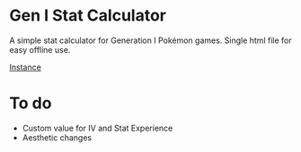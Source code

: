 # Gen I Stat Calculator

A simple stat calculator for Generation I Pokémon games. Single html file for easy offline use.

[Instance](https://livres.neocities.org/gen1calc/)

# To do

- Custom value for IV and Stat Experience
- Aesthetic changes

